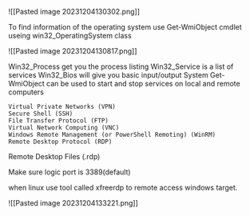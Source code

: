![[Pasted image 20231204130302.png]]

To find information of the operating system use Get-WmiObject cmdlet useing win32_OperatingSystem class

![[Pasted image 20231204130817.png]]

 Win32_Process get you the process listing
 Win32_Service is a list of services
 Win32_Bios will give you basic input/output System
 Get-WmiObject can be used to start and stop services on local and remote computers



    Virtual Private Networks (VPN)
    Secure Shell (SSH)
    File Transfer Protocol (FTP)
    Virtual Network Computing (VNC)
    Windows Remote Management (or PowerShell Remoting) (WinRM)
    Remote Desktop Protocol (RDP)

Remote Desktop Files (.rdp) 

Make sure logic port is 3389(default)

when linux use tool called xfreerdp to remote access windows target.

![[Pasted image 20231204133221.png]]

